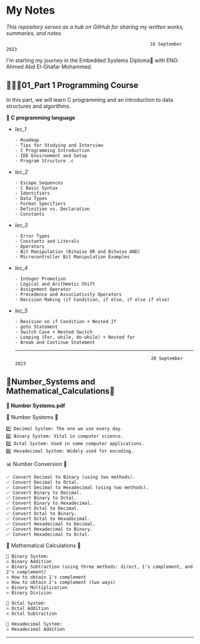 # My Notes


*This repository serves as a hub on GitHub for sharing my written works, summaries, and notes.*

                                                          16 September 2023 
                                                          
I'm starting my journey in the Embedded Systems Diploma🌟 with ENG: Ahmed Abd El-Ghafar Mohammed. 

 ## 👨🏽‍💻01_Part 1 Programming Course

 In this part, we will learn C programming and  an introduction to data structures and algorithms.

 **📁 C programming language**
 
 - *lec_1*
   
       - Roadmap
       - Tips for Studying and Interview
       - C Programming Introduction
       - IDE Environment and Setup
       - Program Structure .c

  - *lec_2*

        - Escape Sequences
        - C Basic Syntax
        - Identifiers
        - Data Types
        - Format Specifiers
        - Definition vs. Declaration
        - Constants

  - *lec_3* 

        - Error Types
        - Constants and Literals
        - Operators
        - Bit Manipulation (Bitwise OR and Bitwise AND)
        - Microcontroller Bit Manipulation Examples
  
  - *lec_4* 

        - Integer Promotion
        - Logical and Arithmetic Shift
        - Assignment Operator
        - Precedence and Associativity Operators
        - Decision Making (if Condition, if else, if else if else)

 - *lec_5*

       - Revision on if Condition + Nested If
       - goto Statement
       - Switch Case + Nested Switch
       - Looping (For, while, do-while) + Nested for
       - Break and Continue Statement
   

    ********************************************************************************************************************************************************************************************************
 
                                                          20 September 2023 
 ## 🔢Number_Systems and Mathematical_Calculations🔢
   **📕 Number Systems.pdf**

  🔹 Number Systems 🔹

    1️⃣ Decimal System: The one we use every day. 
    2️⃣ Binary System: Vital in computer science.
    3️⃣ Octal System: Used in some computer applications.
    4️⃣ Hexadecimal System: Widely used for encoding.

📊 Number Conversion 🔄

    ✅ Convert Decimal to Binary (using two methods).
    ✅ Convert Decimal to Octal.
    ✅ Convert Decimal to Hexadecimal (using two methods).
    ✅ Convert Binary to Decimal.
    ✅ Convert Binary to Octal.
    ✅ Convert Binary to Hexadecimal.
    ✅ Convert Octal to Decimal.
    ✅ Convert Octal to Binary.
    ✅ Convert Octal to Hexadecimal.
    ✅ Convert Hexadecimal to Decimal.
    ✅ Convert Hexadecimal to Binary.
    ✅ Convert Hexadecimal to Octal.

🧮 Mathematical Calculations 📐

    🔹 Binary System:
    ▫ Binary Addition
    ▫ Binary Subtraction (using three methods: direct, 1's complement, and 2's complement)
    ▫ How to obtain 1's complement
    ▫ How to obtain 2's complement (two ways)
    ▫ Binary Multiplication
    ▫ Binary Division

    🔸 Octal System:
    ▫ Octal Addition
    ▫ Octal Subtraction

    🔹 Hexadecimal System:
    ▫ Hexadecimal Addition

********************************************************************************************************************************************************************************************************


